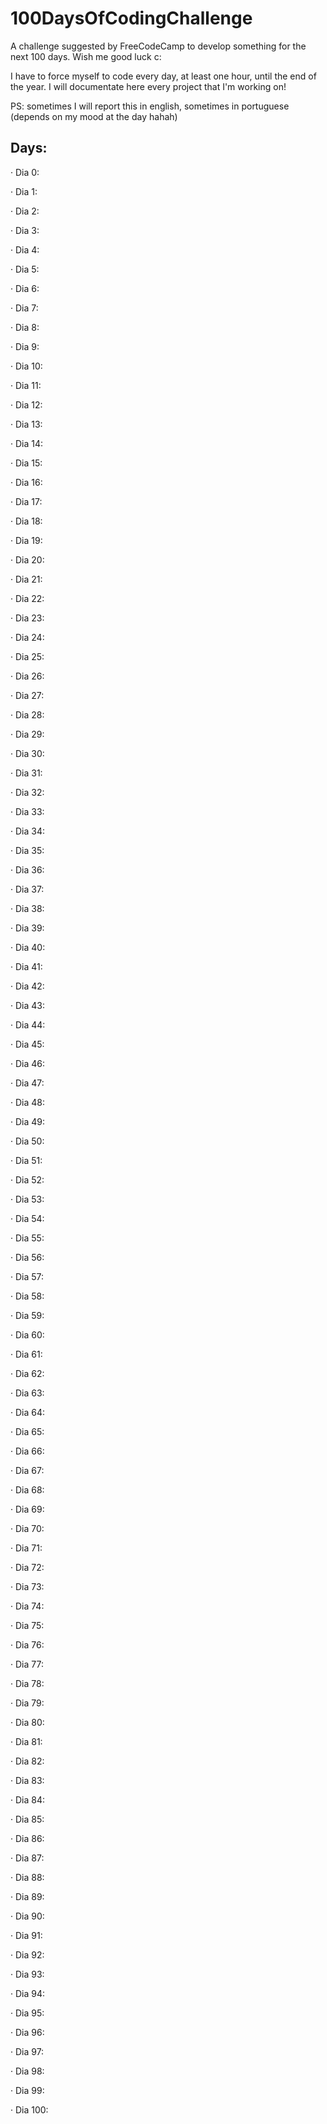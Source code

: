 # 100DaysOfCodingChallenge
A challenge suggested by FreeCodeCamp to develop something for the next 100 days. Wish me good luck c:

I have to force myself to code every day, at least one hour, until the end of the year. I will documentate here every project that I'm working on!

PS: sometimes I will report this in english, sometimes in portuguese (depends on my mood at the day hahah)
## Days:

· Dia 0: 

· Dia 1: 

· Dia 2: 

· Dia 3: 

· Dia 4: 

· Dia 5: 

· Dia 6: 

· Dia 7:

· Dia 8: 

· Dia 9: 

· Dia 10: 

· Dia 11: 

· Dia 12: 

· Dia 13: 

· Dia 14: 

· Dia 15: 

· Dia 16: 

· Dia 17:

· Dia 18:

· Dia 19:

· Dia 20:

· Dia 21: 

· Dia 22: 

· Dia 23: 

· Dia 24: 

· Dia 25: 

· Dia 26: 

· Dia 27:

· Dia 28: 

· Dia 29:

· Dia 30: 

· Dia 31: 

· Dia 32: 

· Dia 33: 

· Dia 34: 

· Dia 35: 

· Dia 36: 

· Dia 37:


· Dia 38: 

· Dia 39:

· Dia 40: 

· Dia 41: 

· Dia 42: 

· Dia 43: 

· Dia 44: 

· Dia 45: 

· Dia 46: 

· Dia 47:

· Dia 48: 

· Dia 49: 

· Dia 50: 

· Dia 51: 

· Dia 52: 

· Dia 53: 

· Dia 54: 

· Dia 55: 

· Dia 56: 

· Dia 57:

· Dia 58:

· Dia 59: 

· Dia 60: 

· Dia 61: 

· Dia 62: 

· Dia 63: 

· Dia 64: 

· Dia 65: 

· Dia 66: 

· Dia 67:

· Dia 68: 

· Dia 69:

· Dia 70:

· Dia 71: 

· Dia 72: 

· Dia 73: 

· Dia 74: 

· Dia 75: 

· Dia 76: 

· Dia 77:

· Dia 78: 

· Dia 79:

· Dia 80: 

· Dia 81: 

· Dia 82: 

· Dia 83: 

· Dia 84: 


· Dia 85: 

· Dia 86: 

· Dia 87:

· Dia 88:

· Dia 89: 

· Dia 90: 

· Dia 91: 

· Dia 92: 

· Dia 93: 

· Dia 94: 

· Dia 95: 

· Dia 96: 

· Dia 97:

· Dia 98: 

· Dia 99:

· Dia 100: 















